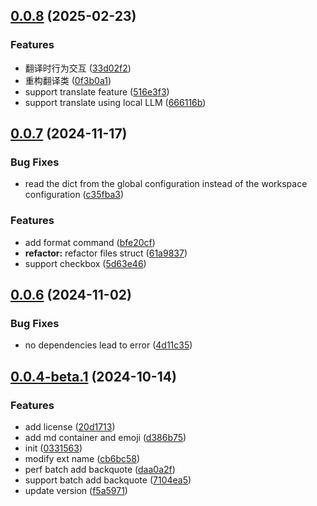 ## [0.0.8](https://github.com/lyx-jay/easy-markdown/compare/v0.0.7...v0.0.8) (2025-02-23)


### Features

* 翻译时行为交互 ([33d02f2](https://github.com/lyx-jay/easy-markdown/commit/33d02f27b193a6462e11bcbe17a379b55879be15))
* 重构翻译类 ([0f3b0a1](https://github.com/lyx-jay/easy-markdown/commit/0f3b0a1064f57d13594324a94fc3a027e615932f))
* support translate feature ([516e3f3](https://github.com/lyx-jay/easy-markdown/commit/516e3f32a57427ed3135f166485b503177e12a02))
* support translate using local LLM ([666116b](https://github.com/lyx-jay/easy-markdown/commit/666116b0114ca8c8cd305dad5ca9ec13fe4a8127))



## [0.0.7](https://github.com/lyx-jay/easy-markdown/compare/v0.0.6...v0.0.7) (2024-11-17)


### Bug Fixes

* read the dict from the global configuration instead of the workspace configuration ([c35fba3](https://github.com/lyx-jay/easy-markdown/commit/c35fba3779e9346189d9b68bfc371ab091b32a8a))


### Features

* add format command ([bfe20cf](https://github.com/lyx-jay/easy-markdown/commit/bfe20cf9dd14dbd31509812a47b5ca21e234dc63))
* **refactor:** refactor files struct ([61a9837](https://github.com/lyx-jay/easy-markdown/commit/61a9837a07ac2b313ae828114c4a27fcd4def4b8))
* support checkbox ([5d63e46](https://github.com/lyx-jay/easy-markdown/commit/5d63e46b056819b01e92f711a305be652d389a48))



## [0.0.6](https://github.com/lyx-jay/easy-markdown/compare/v0.0.4-beta.1...v0.0.6) (2024-11-02)


### Bug Fixes

* no dependencies lead to error ([4d11c35](https://github.com/lyx-jay/easy-markdown/commit/4d11c353d4a61809314c19accd6ddfba8809157c))



## [0.0.4-beta.1](https://github.com/lyx-jay/easy-markdown/compare/0331563502504be31bc9def40ee10cbf86a88ee7...v0.0.4-beta.1) (2024-10-14)


### Features

* add license ([20d1713](https://github.com/lyx-jay/easy-markdown/commit/20d17139e85781ed57aa8700e40b9fee67af994f))
* add md container and emoji ([d386b75](https://github.com/lyx-jay/easy-markdown/commit/d386b75eb6ff0956e366a6179fad902de1941d4e))
* init ([0331563](https://github.com/lyx-jay/easy-markdown/commit/0331563502504be31bc9def40ee10cbf86a88ee7))
* modify ext name ([cb6bc58](https://github.com/lyx-jay/easy-markdown/commit/cb6bc5842429bb2a62f11e756feecc62aa5c5ef4))
* perf batch add backquote ([daa0a2f](https://github.com/lyx-jay/easy-markdown/commit/daa0a2f810b00a31d5a0602c8397e20eb9a5e70e))
* support batch add backquote ([7104ea5](https://github.com/lyx-jay/easy-markdown/commit/7104ea541fa455d7716f40c67b93456c60a273a0))
* update version ([f5a5971](https://github.com/lyx-jay/easy-markdown/commit/f5a5971bdc41568a8f977fde2e8f6523f729b9b1))



